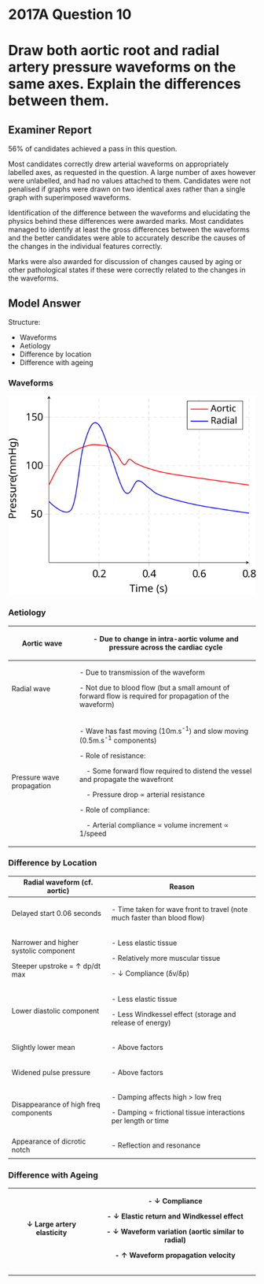# 2017A Question 10 
# Draw both aortic root and radial artery pressure waveforms on the same axes. Explain the differences between them.


## Examiner Report
56% of candidates achieved a pass in this question.


Most candidates correctly drew arterial waveforms on appropriately labelled axes, as requested
in the question. A large number of axes however were unlabelled, and had no values attached
to them. Candidates were not penalised if graphs were drawn on two identical axes rather than
a single graph with superimposed waveforms.


Identification of the difference between the waveforms and elucidating the physics behind
these differences were awarded marks. Most candidates managed to identify at least the gross
differences between the waveforms and the better candidates were able to accurately describe
the causes of the changes in the individual features correctly.


Marks were also awarded for discussion of changes caused by aging or other pathological states
if these were correctly related to the changes in the waveforms.

## Model Answer
Structure:
- Waveforms
- Aetiology
- Difference by location
- Difference with ageing

### Waveforms
<img src="\resources\arterial-waveform.svg">

### Aetiology

|Aortic wave|<p>- Due to change in intra-aortic volume and pressure across the cardiac cycle</p>|
| -- | -- |
|Radial wave|<p>- Due to transmission of the waveform</p><p>- Not due to blood flow (but a small amount of forward flow is required for propagation of the waveform)</p>|
|Pressure wave propagation|<p>- Wave has fast moving (10m.s<sup>-1</sup>) and slow moving (0.5m.s<sup>-1</sup> components)</p><p>- Role of resistance:</p><p>&emsp;- Some forward flow required to distend the vessel and propagate the wavefront</p><p>&emsp;- Pressure drop ∝ arterial resistance</p><p>- Role of compliance:</p><p>&emsp;- Arterial compliance ∝ volume increment ∝ 1/speed</p>|

### Difference by Location

|Radial waveform (cf. aortic)|Reason|
| -- | -- |
|Delayed start 0.06 seconds|<p>- Time taken for wave front to travel (note much faster than blood flow)</p>|
|<p>Narrower and higher systolic component</p><p>Steeper upstroke = ↑ dp/dt max</p>|<p>- Less elastic tissue</p><p>- Relatively more muscular tissue</p><p>- ↓ Compliance (δv/δp)</p>|
|Lower diastolic component|<p>- Less elastic tissue</p><p>- Less Windkessel effect (storage and release of energy)</p>|
|Slightly lower mean|<p>- Above factors</p>|
|Widened pulse pressure|<p>- Above factors</p>|
|Disappearance of high freq components|<p>- Damping affects high > low freq</p><p>- Damping ∝ frictional tissue interactions per length or time</p>|
|Appearance of dicrotic notch|<p>- Reflection and resonance</p>|

### Difference with Ageing

|↓ Large artery elasticity|<p>- ↓ Compliance</p><p>- ↓ Elastic return and Windkessel effect</p><p>- ↓ Waveform variation (aortic similar to radial)</p><p>- ↑ Waveform propagation velocity</p>|
| -- | -- |



--- 

